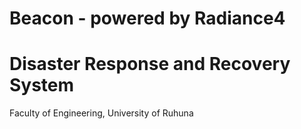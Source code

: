 # Beacon - powered by Radiance4
# Disaster Response and Recovery System

Faculty of Engineering, University of Ruhuna

